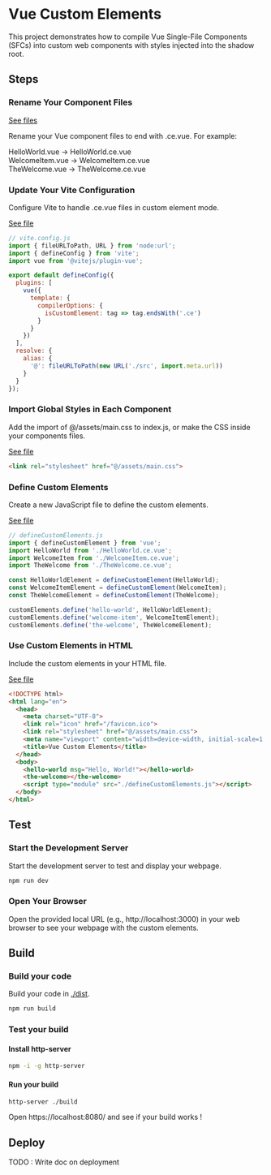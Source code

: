 # Vue Custom Elements

This project demonstrates how to compile Vue Single-File Components (SFCs) into custom web components with styles injected into the shadow root.

## Steps

### Rename Your Component Files

[See files](./src/components/)

Rename your Vue component files to end with .ce.vue. For example:

HelloWorld.vue -> HelloWorld.ce.vue \
WelcomeItem.vue -> WelcomeItem.ce.vue \
TheWelcome.vue -> TheWelcome.ce.vue

### Update Your Vite Configuration

Configure Vite to handle .ce.vue files in custom element mode.

[See file](./vite.config.js)

```js
// vite.config.js
import { fileURLToPath, URL } from 'node:url';
import { defineConfig } from 'vite';
import vue from '@vitejs/plugin-vue';

export default defineConfig({
  plugins: [
    vue({
      template: {
        compilerOptions: {
          isCustomElement: tag => tag.endsWith('.ce')
        }
      }
    })
  ],
  resolve: {
    alias: {
      '@': fileURLToPath(new URL('./src', import.meta.url))
    }
  }
});
```

### Import Global Styles in Each Component

Add the import of @/assets/main.css to index.js, or make the CSS inside your components files.

[See file](./index.html)

```html
<link rel="stylesheet" href="@/assets/main.css">
```

### Define Custom Elements

Create a new JavaScript file to define the custom elements.

[See file](./defineCustomElements.js)

```js
// defineCustomElements.js
import { defineCustomElement } from 'vue';
import HelloWorld from './HelloWorld.ce.vue';
import WelcomeItem from './WelcomeItem.ce.vue';
import TheWelcome from './TheWelcome.ce.vue';

const HelloWorldElement = defineCustomElement(HelloWorld);
const WelcomeItemElement = defineCustomElement(WelcomeItem);
const TheWelcomeElement = defineCustomElement(TheWelcome);

customElements.define('hello-world', HelloWorldElement);
customElements.define('welcome-item', WelcomeItemElement);
customElements.define('the-welcome', TheWelcomeElement);
```

### Use Custom Elements in HTML

Include the custom elements in your HTML file.

[See file](./index.html)

```html
<!DOCTYPE html>
<html lang="en">
  <head>
    <meta charset="UTF-8">
    <link rel="icon" href="/favicon.ico">
    <link rel="stylesheet" href="@/assets/main.css">
    <meta name="viewport" content="width=device-width, initial-scale=1.0">
    <title>Vue Custom Elements</title>
  </head>
  <body>
    <hello-world msg="Hello, World!"></hello-world>
    <the-welcome></the-welcome>
    <script type="module" src="./defineCustomElements.js"></script>
  </body>
</html>
```

## Test

### Start the Development Server

Start the development server to test and display your webpage.

```bash
npm run dev
```

### Open Your Browser

Open the provided local URL (e.g., http://localhost:3000) in your web browser to see your webpage with the custom elements.

## Build

### Build your code

Build your code in [./dist](./dist/).

```bash
npm run build
```

### Test your build

#### Install http-server

```bash
npm -i -g http-server
```

#### Run your build

```bash
http-server ./build
```

Open https://localhost:8080/ and see if your build works !

## Deploy

TODO : Write doc on deployment

